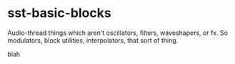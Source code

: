 # sst-basic-blocks

Audio-thread things which aren't oscillators, filters, waveshapers, or fx.
So modulators, block utilities, interpolators, that sort of thing.

blah
